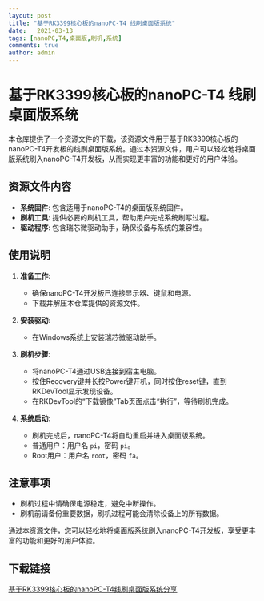 ```yaml
---
layout: post
title: "基于RK3399核心板的nanoPC-T4 线刷桌面版系统"
date:   2021-03-13
tags: [nanoPC,T4,桌面版,刷机,系统]
comments: true
author: admin
---
```

# 基于RK3399核心板的nanoPC-T4 线刷桌面版系统

本仓库提供了一个资源文件的下载，该资源文件用于基于RK3399核心板的nanoPC-T4开发板的线刷桌面版系统。通过本资源文件，用户可以轻松地将桌面版系统刷入nanoPC-T4开发板，从而实现更丰富的功能和更好的用户体验。

## 资源文件内容

- **系统固件**: 包含适用于nanoPC-T4的桌面版系统固件。
- **刷机工具**: 提供必要的刷机工具，帮助用户完成系统刷写过程。
- **驱动程序**: 包含瑞芯微驱动助手，确保设备与系统的兼容性。

## 使用说明

1. **准备工作**:
   - 确保nanoPC-T4开发板已连接显示器、键鼠和电源。
   - 下载并解压本仓库提供的资源文件。

2. **安装驱动**:
   - 在Windows系统上安装瑞芯微驱动助手。

3. **刷机步骤**:
   - 将nanoPC-T4通过USB连接到宿主电脑。
   - 按住Recovery键并长按Power键开机，同时按住reset键，直到RKDevTool显示发现设备。
   - 在RKDevTool的“下载镜像”Tab页面点击“执行”，等待刷机完成。

4. **系统启动**:
   - 刷机完成后，nanoPC-T4将自动重启并进入桌面版系统。
   - 普通用户：用户名 `pi`，密码 `pi`。
   - Root用户：用户名 `root`，密码 `fa`。

## 注意事项

- 刷机过程中请确保电源稳定，避免中断操作。
- 刷机前请备份重要数据，刷机过程可能会清除设备上的所有数据。

通过本资源文件，您可以轻松地将桌面版系统刷入nanoPC-T4开发板，享受更丰富的功能和更好的用户体验。

## 下载链接

[基于RK3399核心板的nanoPC-T4线刷桌面版系统分享](https://pan.quark.cn/s/9d41f46ac5f3)